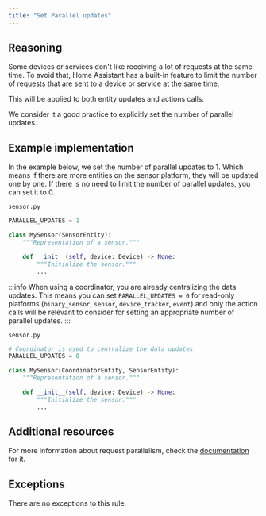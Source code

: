 ```yaml
---
title: "Set Parallel updates"
---
```


## Reasoning

Some devices or services don't like receiving a lot of requests at the same time.
To avoid that, Home Assistant has a built-in feature to limit the number of requests that are sent to a device or service at the same time.

This will be applied to both entity updates and actions calls.

We consider it a good practice to explicitly set the number of parallel updates.

## Example implementation

In the example below, we set the number of parallel updates to 1.
Which means if there are more entities on the sensor platform, they will be updated one by one.
If there is no need to limit the number of parallel updates, you can set it to 0.

`sensor.py`
```python {1} showLineNumbers
PARALLEL_UPDATES = 1

class MySensor(SensorEntity):
    """Representation of a sensor."""

    def __init__(self, device: Device) -> None:
        """Initialize the sensor."""
        ...
```

:::info
When using a coordinator, you are already centralizing the data updates.
This means you can set `PARALLEL_UPDATES = 0` for read-only platforms (`binary_sensor`, `sensor`, `device_tracker`, `event`)
and only the action calls will be relevant to consider for setting an appropriate number of parallel updates.
:::

`sensor.py`
```python {1,2} showLineNumbers
# Coordinator is used to centralize the data updates
PARALLEL_UPDATES = 0

class MySensor(CoordinatorEntity, SensorEntity):
    """Representation of a sensor."""

    def __init__(self, device: Device) -> None:
        """Initialize the sensor."""
        ...
```

## Additional resources

For more information about request parallelism, check the [documentation](/docs/integration_fetching_data#request-parallelism) for it.

## Exceptions

There are no exceptions to this rule.
